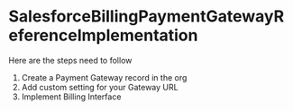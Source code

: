 # SalesforceBillingPaymentGatewayReferenceImplementation

Here are the steps need to follow
1. Create a Payment Gateway record in the org
2. Add custom setting for your Gateway URL
3. Implement Billing Interface
